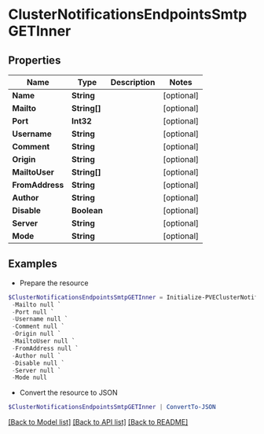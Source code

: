 # ClusterNotificationsEndpointsSmtpGETInner
## Properties

Name | Type | Description | Notes
------------ | ------------- | ------------- | -------------
**Name** | **String** |  | [optional] 
**Mailto** | **String[]** |  | [optional] 
**Port** | **Int32** |  | [optional] 
**Username** | **String** |  | [optional] 
**Comment** | **String** |  | [optional] 
**Origin** | **String** |  | [optional] 
**MailtoUser** | **String[]** |  | [optional] 
**FromAddress** | **String** |  | [optional] 
**Author** | **String** |  | [optional] 
**Disable** | **Boolean** |  | [optional] 
**Server** | **String** |  | [optional] 
**Mode** | **String** |  | [optional] 

## Examples

- Prepare the resource
```powershell
$ClusterNotificationsEndpointsSmtpGETInner = Initialize-PVEClusterNotificationsEndpointsSmtpGETInner  -Name null `
 -Mailto null `
 -Port null `
 -Username null `
 -Comment null `
 -Origin null `
 -MailtoUser null `
 -FromAddress null `
 -Author null `
 -Disable null `
 -Server null `
 -Mode null
```

- Convert the resource to JSON
```powershell
$ClusterNotificationsEndpointsSmtpGETInner | ConvertTo-JSON
```

[[Back to Model list]](../README.md#documentation-for-models) [[Back to API list]](../README.md#documentation-for-api-endpoints) [[Back to README]](../README.md)

